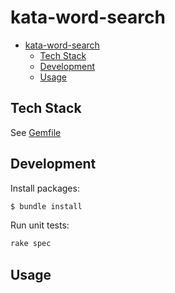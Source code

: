 # kata-word-search
- [kata-word-search](#kata-word-search)
  - [Tech Stack](#tech-stack)
  - [Development](#development)
  - [Usage](#usage)

## Tech Stack

See [Gemfile](Gemfile)

## Development

Install packages:

```bash
$ bundle install
```

Run unit tests:

```bash
rake spec
```

## Usage

